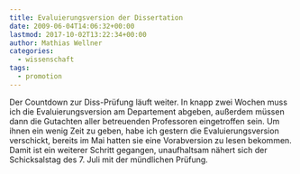 ```yaml
---
title: Evaluierungsversion der Dissertation
date: 2009-06-04T14:06:32+00:00
lastmod: 2017-10-02T13:22:34+00:00
author: Mathias Wellner
categories:
  - wissenschaft
tags:
  - promotion
---
```

Der Countdown zur Diss-Prüfung läuft weiter. In knapp zwei Wochen muss ich die Evaluierungsversion am Departement abgeben, außerdem müssen dann die Gutachten aller betreuenden Professoren eingetroffen sein. Um ihnen ein wenig Zeit zu geben, habe ich gestern die Evaluierungsversion verschickt, bereits im Mai hatten sie eine Vorabversion zu lesen bekommen. Damit ist ein weiterer Schritt gegangen, unaufhaltsam nähert sich der Schicksalstag des 7.&nbsp;Juli mit der mündlichen Prüfung.